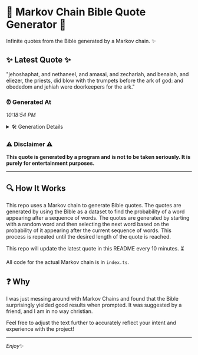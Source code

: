 # 📖 Markov Chain Bible Quote Generator 📖

Infinite quotes from the Bible generated by a Markov chain. ✨

## ✨ Latest Quote ✨
"jehoshaphat, and nethaneel, and amasai, and zechariah, and benaiah, and eliezer, the priests, did blow with the trumpets before the ark of god: and obededom and jehiah were doorkeepers for the ark."

### ⏰ Generated At
*10:18:54 PM*

<details>
    <summary>🛠️ Generation Details</summary>
    <p>
        <strong>🌱 Seed:</strong> jehoshaphat,<br>
        <strong>🔄 Iterations:</strong> 31<br>
        <strong>📜 Context History:</strong><br>[ jehoshaphat, ]: and<br>[ jehoshaphat,, and ]: nethaneel,<br>[ jehoshaphat,, and, nethaneel, ]: and<br>[ jehoshaphat,, and, nethaneel,, and ]: amasai,<br>[ jehoshaphat,, and, nethaneel,, and, amasai, ]: and<br>[ jehoshaphat,, and, nethaneel,, and, amasai,, and ]: zechariah,<br>[ and, nethaneel,, and, amasai,, and, zechariah, ]: and<br>[ nethaneel,, and, amasai,, and, zechariah,, and ]: benaiah,<br>[ and, amasai,, and, zechariah,, and, benaiah, ]: and<br>[ amasai,, and, zechariah,, and, benaiah,, and ]: eliezer,<br>[ and, zechariah,, and, benaiah,, and, eliezer, ]: the<br>[ zechariah,, and, benaiah,, and, eliezer,, the ]: priests,<br>[ and, benaiah,, and, eliezer,, the, priests, ]: did<br>[ benaiah,, and, eliezer,, the, priests,, did ]: blow<br>[ and, eliezer,, the, priests,, did, blow ]: with<br>[ eliezer,, the, priests,, did, blow, with ]: the<br>[ the, priests,, did, blow, with, the ]: trumpets<br>[ priests,, did, blow, with, the, trumpets ]: before<br>[ did, blow, with, the, trumpets, before ]: the<br>[ blow, with, the, trumpets, before, the ]: ark<br>[ with, the, trumpets, before, the, ark ]: of<br>[ the, trumpets, before, the, ark, of ]: god:<br>[ trumpets, before, the, ark, of, god: ]: and<br>[ before, the, ark, of, god:, and ]: obededom<br>[ the, ark, of, god:, and, obededom ]: and<br>[ ark, of, god:, and, obededom, and ]: jehiah<br>[ of, god:, and, obededom, and, jehiah ]: were<br>[ god:, and, obededom, and, jehiah, were ]: doorkeepers<br>[ and, obededom, and, jehiah, were, doorkeepers ]: for<br>[ obededom, and, jehiah, were, doorkeepers, for ]: the<br>[ and, jehiah, were, doorkeepers, for, the ]: ark.<br>
    </p>
</details>

### ⚠️ Disclaimer ⚠️
**This quote is generated by a program and is not to be taken seriously. It is purely for entertainment purposes.**

---

## 🔍 How It Works

This repo uses a Markov chain to generate Bible quotes. The quotes are generated by using the Bible as a dataset to find the probability of a word appearing after a sequence of words. The quotes are generated by starting with a random word and then selecting the next word based on the probability of it appearing after the current sequence of words. This process is repeated until the desired length of the quote is reached.

This repo will update the latest quote in this README every 10 minutes. ⏳

All code for the actual Markov chain is in `index.ts`.

## ❓ Why

I was just messing around with Markov Chains and found that the Bible surprisingly yielded good results when prompted. 
It was suggested by a friend, and I am in no way christian.

Feel free to adjust the text further to accurately reflect your intent and experience with the project!

---

*Enjoy*✨

